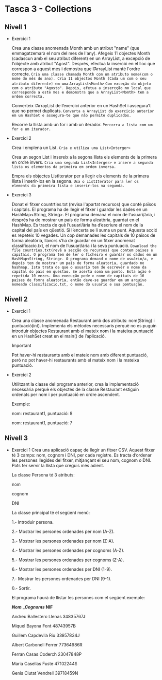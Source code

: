 # Tasca 3 - Collections

## Nivell 1

- Exercici 1

  Crea una classe anomenada Month amb un atribut "name" (que emmagatzemarà el nom del mes de l'any). Afegeix 11 objectes Month (cadascun amb el seu atribut diferent) en un ArrayList, a excepció de l'objecte amb atribut "Agost". Després, efectua la inserció en el lloc que correspon a aquest mes i demostra que l’ArrayList manté l'ordre correcte.
  `Cria uma classe chamada Month com um atributo nome(com o nome do mês do ano). Cria 11 objectos Month (Cada um com o seu atributo diferente) em uma`
  `ArrayList<Month>`
  `Com exceção do objeto com o atributo "Agosto". Depois, efetua a insercção no local que corresponde a este mes e demonstra que a ArrayList<Month> tem a ordem correcta.`

  Converteix l’ArrayList de l’exercici anterior en un HashSet i assegura’t que no permet duplicats.
  `Converta a ArrayList do exercicio anterior em um HashSet e assegura-te que não permite duplicados.`

  Recorre la llista amb un for i amb un iterador.
  `Percorra a lista com um for e um iterador.`

- Exercici 2

  Crea i emplena un List<Integer>.
  `Cria e utiliza uma List<Interger>`

  Crea un segon List<Integer> i insereix a la segona llista els elements de la primera en ordre invers.
  `Cria uma segunda List<Interger> e insere a segunda lista os elementos da primeira em ordem inversa.`

  Empra els objectes ListIterator per a llegir els elements de la primera llista i inserir-los en la segona.
  `Usa o ListIterator para ler os elements da primeira lista e inserir-los na segunda.`

- Exercici 3

  Donat el fitxer countrties.txt (revisa l'apartat recursos) que conté països i capitals. El programa ha de llegir el fitxer i guardar les dades en un HashMap<String, String>. El programa demana el nom de l’usuari/ària, i després ha de mostrar un país de forma aleatòria, guardat en el HashMap. Es tracta de què l’usuari/ària ha d’escriure el nom de la capital del país en qüestió. Si l’encerta se li suma un punt. Aquesta acció es repeteix 10 vegades. Un cop demanades les capitals de 10 països de forma aleatòria, llavors s’ha de guardar en un fitxer anomenat classificacio.txt, el nom de l’usuari/ària i la seva puntuació.
  `Download the file countries.txt(revê a secção de recursos) que contem paises e capitais. O programa tem de ler o ficheiro e guardar os dados em um HashMap<String, String>. O programa demand o nome de usuário/a, e depois tem de mostrar um pais de forma aleatoria, guardado no hashmap. Isto trata de que o usuario tem de escrever o nome da capital do pais em questao. Se acerta soma um ponto. Esta ação é repetida 10 vezes. Uma execução pede o nome de capitais de 10 paises de fomra aleatoria, então deve-se guardar em um arquivo nomeado classificacio.txt, o nome do usuario e sua pontuação.`

## Nivell 2

- Exercici 1

  Crea una classe anomenada Restaurant amb dos atributs: nom(String) i puntuació(int). Implementa els mètodes necessaris perquè no es puguin introduir objectes Restaurant amb el mateix nom i la mateixa puntuació en un HashSet creat en el main() de l’aplicació.

  Important

  Pot haver-hi restaurants amb el mateix nom amb diferent puntuació, però no pot haver-hi restaurants amb el mateix nom i la mateixa puntuació.

- Exercici 2

  Utilitzant la classe del programa anterior, crea la implementació necessària perquè els objectes de la classe Restaurant estiguin ordenats per nom i per puntuació en ordre ascendent.

  Exemple:

  nom: restaurant1, puntuació: 8

  nom: restaurant1, puntuació: 7

## Nivell 3

- Exercici 1
  Crea una aplicació capaç de llegir un fitxer CSV. Aquest fitxer té 3 camps: nom, cognom i DNI, per cada registre. Es tracta d’ordenar les persones llegides del fitxer, mitjançant el seu nom, cognom o DNI. Pots fer servir la llista que creguis més adient.

  La classe Persona té 3 atributs:

  nom

  cognom

  DNI

  La classe principal té el següent menú:

  1.- Introduir persona.

  2.- Mostrar les persones ordenades per nom (A-Z).

  3.- Mostrar les persones ordenades per nom (Z-A).

  4.- Mostrar les persones ordenades per cognoms (A-Z).

  5.- Mostrar les persones ordenades per cognoms (Z-A).

  6.- Mostrar les persones ordenades per DNI (1-9).

  7.- Mostrar les persones ordenades per DNI (9-1).

  0.- Sortir.

  El programa haurà de llistar les persones com el següent exemple:

  **_Nom_** \_**_Cognoms_** **NIF**

  Andreu Ballestero Llenas 34835767J

  Miquel Bayona Font 48743957B

  Guillem Capdevila Riu 33957834J

  Albert Carbonell Ferrer 77364986R

  Ferran Casas Coderch 23047848P

  Maria Casellas Fuste 47102244S

  Genis Ciutat Vendrell 39718459N
